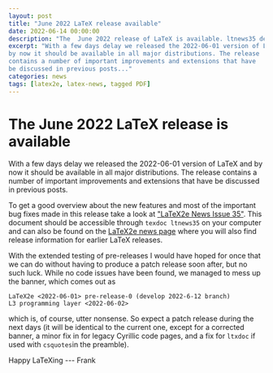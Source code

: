 ```yaml
---
layout: post
title: "June 2022 LaTeX release available"
date: 2022-06-14 00:00:00
description: "The  June 2022 release of LaTeX is available. ltnews35 describes updates and changes made in the new LaTeX release."
excerpt: "With a few days delay we released the 2022-06-01 version of LaTeX and
by now it should be available in all major distributions. The release
contains a number of important improvements and extensions that have
be discussed in previous posts..."
categories: news
tags: [latex2e, latex-news, tagged PDF]
---
```


# The June 2022 LaTeX release is available

With a few days delay we released the 2022-06-01 version of LaTeX and
by now it should be available in all major distributions. The release
contains a number of important improvements and extensions that have
be discussed in previous posts.

To get a good overview about the new features and most of the
important bug fixes made in this release take a look at <a
href="{{site.baseurl}}/news/latex2e-news/ltnews35.pdf" target="_blank"
onclick="vgwPixelCall('349962df3c4b42a7a64e729501dc2d7e');">"LaTeX2e
News Issue 35"</a>. This document should be accessible through `texdoc
ltnews35` on your computer and can also be found on the [LaTeX2e news
page]({{site.baseurl}}/news/latex2e-news/) where you will also find
release information for earlier LaTeX releases.

With the extended testing of pre-releases I would have hoped for once that we can do without having to produce a patch release soon after, but no such luck. While no code issues have been found, we managed to mess up the banner, which comes out as
```
LaTeX2e <2022-06-01> pre-release-0 (develop 2022-6-12 branch)
L3 programming layer <2022-06-02>
```
which is, of course, utter nonsense.  So expect a patch release during the next days (it will be identical to the current one, except for a corrected banner, a minor fix in for legacy Cyrillic code pages, and a fix for `ltxdoc` if used with `csquotes`in the preamble).

Happy LaTeXing
--- Frank



